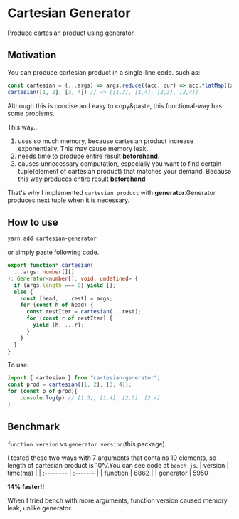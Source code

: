 # Cartesian Generator
Produce cartesian product using generator.
## Motivation
You can produce cartesian product in a single-line code. such as:

```javascript
const cartesian = (...args) => args.reduce((acc, cur) => acc.flatMap((x) => cur.map((y) => x.concat([y]))), [[],]);
cartesian([1, 2], [3, 4]) // => [[1,3], [1,4], [2,3], [2,4]]
```

Although this is concise and easy to copy&paste, this functional-way has some problems. 

This way...
   1. uses so much memory, because cartesian product increase exponentially. This may cause memory leak.
   2. needs time to produce entire result __beforehand__.
   3. causes unnecessary computation, especially you want to find certain tuple(element of cartesian product) that matches your demand. Because this way produces entire result __beforehand__

That's why I implemented `cartesian product` with __generator__.Generator produces next tuple when it is necessary.

## How to use
```sh
yarn add cartesian-generator
```

or simply paste following code.
```typescript 
export function* cartesian(
  ...args: number[][]
): Generator<number[], void, undefined> {
  if (args.length === 0) yield [];
  else {
    const [head, ...rest] = args;
    for (const h of head) {
      const restIter = cartesian(...rest);
      for (const r of restIter) {
        yield [h, ...r];
      }
    }
  }
}
```

To use:
```javascript
import { cartesian } from "cartesian-generator";
const prod = cartesian([1, 2], [3, 4]);
for (const p of prod){
    console.log(p) // [1,3], [1,4], [2,3], [2,4]
}
```

## Benchmark
`function version` vs `generator version`(this package).

I tested these two ways with 7 arguments that contains 10 elements, so length of cartesian product is 10^7.You can see code at `bench.js`.
| version   | time(ms) |
| :-------- | :------- |
| function  | 6862     |
| generator | 5950     |

__14% faster!!__

When I tried bench with more arguments, function version caused memory leak, unlike generator.
